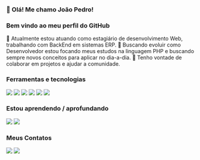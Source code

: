 ### 👋 Olá! Me chamo João Pedro! 
### Bem vindo ao meu perfil do GitHub

🔭 Atualmente estou atuando como estagiário de desenvolvimento Web, trabalhando com BackEnd em sistemas ERP.
🌱 Buscando evoluir como Desenvolvedor estou focando meus estudos na linguagem PHP e buscando sempre novos conceitos para aplicar no dia-a-dia.
👯 Tenho vontade de colaborar em projetos e ajudar a comunidade.

### Ferramentas e tecnologias 

<img src="https://cdn.jsdelivr.net/gh/devicons/devicon/icons/html5/html5-original.svg" />
<img src="https://cdn.jsdelivr.net/gh/devicons/devicon/icons/css3/css3-plain-wordmark.svg" />
<img src="https://cdn.jsdelivr.net/gh/devicons/devicon/icons/javascript/javascript-plain.svg" />

<img src="https://cdn.jsdelivr.net/gh/devicons/devicon/icons/git/git-original.svg" />
<img src="https://cdn.jsdelivr.net/gh/devicons/devicon/icons/php/php-plain.svg" />
<img src="https://cdn.jsdelivr.net/gh/devicons/devicon/icons/mysql/mysql-plain-wordmark.svg" />

### Estou aprendendo / aprofundando

<img src="https://cdn.jsdelivr.net/gh/devicons/devicon/icons/javascript/javascript-plain.svg" />
<img src="https://cdn.jsdelivr.net/gh/devicons/devicon/icons/php/php-plain.svg" />

### Meus Contatos

<a href="mailto:jp200209@gmail.com"><img src="https://img.shields.io/badge/Gmail-D14836?style=for-the-badge&logo=gmail&logoColor=white" target="_blank"></a>
<a href="https://www.linkedin.com/in/jo%C3%A3o-pedro-silva-8828251ba/" target="_blank"><img src="https://img.shields.io/badge/-LinkedIn-%230077B5?style=for-the-badge&logo=linkedin&logoColor=white" target="_blank"></a>
<a href=""></a>
